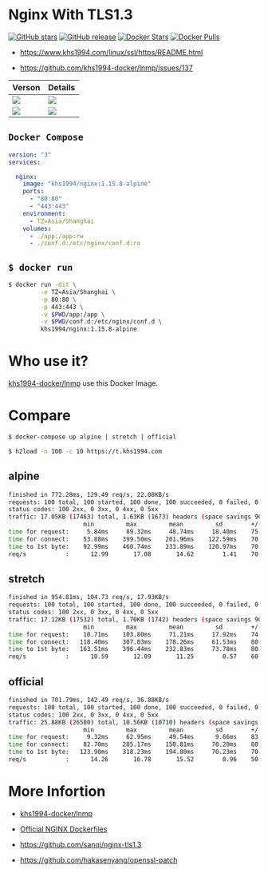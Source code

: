 # Nginx With TLS1.3

[![GitHub stars](https://img.shields.io/github/stars/khs1994-website/nginx-tls1.3.svg?style=social&label=Stars)](https://github.com/khs1994-website/nginx-tls1.3)  [![GitHub release](https://img.shields.io/github/release/khs1994-website/nginx-tls1.3.svg)](https://github.com/khs1994-website/nginx-tls1.3/releases) [![Docker Stars](https://img.shields.io/docker/stars/khs1994/nginx.svg)](https://store.docker.com/community/images/khs1994/nginx/) [![Docker Pulls](https://img.shields.io/docker/pulls/khs1994/nginx.svg)](https://store.docker.com/community/images/khs1994/nginx/)

* https://www.khs1994.com/linux/ssl/https/README.html

* https://github.com/khs1994-docker/lnmp/issues/137

| Verson     | Details     |
| :------------- | :------------- |
| [![](https://images.microbadger.com/badges/version/khs1994/nginx:1.15.8-alpine.svg)](https://microbadger.com/images/khs1994/nginx:1.15.8-alpine "Get your own version badge on microbadger.com") | [![](https://images.microbadger.com/badges/image/khs1994/nginx:1.15.8-alpine.svg)](https://microbadger.com/images/khs1994/nginx:1.15.8-alpine "Get your own image badge on microbadger.com") |
| [![](https://images.microbadger.com/badges/version/khs1994/nginx:1.15.8-stretch.svg)](https://microbadger.com/images/khs1994/nginx:1.15.8-stretch "Get your own version badge on microbadger.com") | [![](https://images.microbadger.com/badges/image/khs1994/nginx:1.15.8-stretch.svg)](https://microbadger.com/images/khs1994/nginx:1.15.8-stretch "Get your own image badge on microbadger.com") |

## `Docker Compose`

```yaml
version: "3"
services:

  nginx:
    image: "khs1994/nginx:1.15.8-alpine"
    ports:
      - "80:80"
      - "443:443"
    environment:
      - TZ=Asia/Shanghai
    volumes:
      - ./app:/app:rw
      - ./conf.d:/etc/nginx/conf.d:ro
```

## `$ docker run`

```bash
$ docker run -dit \
         -e TZ=Asia/Shanghai \
         -p 80:80 \
         -p 443:443 \
         -v $PWD/app:/app \
         -v $PWD/conf.d:/etc/nginx/conf.d \
         khs1994/nginx:1.15.8-alpine
```

# Who use it?

[khs1994-docker/lnmp](https://github.com/khs1994-docker/lnmp) use this Docker Image.

# Compare

```bash
$ docker-compose up alpine | stretch | official

$ h2load -n 100 -c 10 https://t.khs1994.com
```

## alpine

```bash
finished in 772.28ms, 129.49 req/s, 22.08KB/s
requests: 100 total, 100 started, 100 done, 100 succeeded, 0 failed, 0 errored, 0 timeout
status codes: 100 2xx, 0 3xx, 0 4xx, 0 5xx
traffic: 17.05KB (17463) total, 1.63KB (1673) headers (space savings 90.49%), 13.18KB (13500) data
                     min         max         mean         sd        +/- sd
time for request:     5.84ms     89.32ms     48.74ms     18.40ms    75.00%
time for connect:    53.88ms    399.50ms    201.96ms    122.59ms    70.00%
time to 1st byte:    92.99ms    460.74ms    233.89ms    120.97ms    70.00%
req/s           :      12.99       17.08       14.62        1.41    70.00%
```

## stretch

```bash
finished in 954.81ms, 104.73 req/s, 17.93KB/s
requests: 100 total, 100 started, 100 done, 100 succeeded, 0 failed, 0 errored, 0 timeout
status codes: 100 2xx, 0 3xx, 0 4xx, 0 5xx
traffic: 17.12KB (17532) total, 1.70KB (1742) headers (space savings 90.10%), 13.18KB (13500) data
                     min         max         mean         sd        +/- sd
time for request:    10.71ms    103.80ms     71.21ms     17.92ms    74.00%
time for connect:   118.40ms    307.03ms    178.26ms     61.53ms    80.00%
time to 1st byte:   163.51ms    396.44ms    232.83ms     73.78ms    80.00%
req/s           :      10.59       12.09       11.25        0.57    60.00%
```

## official

```bash
finished in 701.79ms, 142.49 req/s, 36.88KB/s
requests: 100 total, 100 started, 100 done, 100 succeeded, 0 failed, 0 errored, 0 timeout
status codes: 100 2xx, 0 3xx, 0 4xx, 0 5xx
traffic: 25.88KB (26500) total, 10.56KB (10710) headers (space savings 39.15%), 13.18KB (13500) data
                     min         max         mean         sd        +/- sd
time for request:     9.32ms     62.95ms     49.54ms      9.66ms    83.00%
time for connect:    82.70ms    285.17ms    150.81ms     70.20ms    80.00%
time to 1st byte:   123.90ms    318.23ms    194.80ms     70.23ms    70.00%
req/s           :      14.26       16.78       15.52        0.96    50.00%
```

# More Infortion

* [khs1994-docker/lnmp](https://github.com/khs1994-docker/lnmp)

* [Official NGINX Dockerfiles](https://github.com/nginxinc/docker-nginx)

* https://github.com/sanqi/nginx-tls1.3

* https://github.com/hakasenyang/openssl-patch
